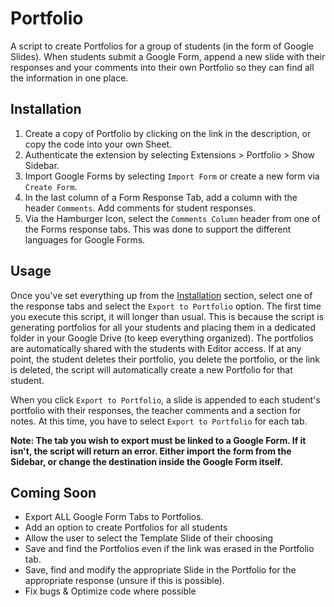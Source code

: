 # Portfolio
A script to create Portfolios for a group of students (in the form of Google Slides). When students submit a Google Form, append a new slide with their responses and your comments into their own Portfolio so they can find all the information in one place.

## Installation

1. Create a copy of Portfolio by clicking on the link in the description, or copy the code into your own Sheet.
2. Authenticate the extension by selecting Extensions > Portfolio > Show Sidebar.
3. Import Google Forms by selecting `Import Form` or create a new form via `Create Form`.
4. In the last column of a Form Response Tab, add a column with the header `Comments`. Add comments for student responses.
5. Via the Hamburger Icon, select the `Comments Column` header from one of the Forms response tabs. This was done to support the different languages for Google Forms.

## Usage

Once you've set everything up from the [Installation](#installation) section, select one of the response tabs and select the `Export to Portfolio` option. The first time you execute this script, it will longer than usual. This is because the script is generating portfolios for all your students and placing them in a dedicated folder in your Google Drive (to keep everything organized). The portfolios are automatically shared with the students with Editor access. If at any point, the student deletes their portfolio, you delete the portfolio, or the link is deleted, the script will automatically create a new Portfolio for that student.

When you click `Export to Portfolio`, a slide is appended to each student's portfolio with their responses, the teacher comments and a section for notes. At this time, you have to select `Export to Portfolio` for each tab.

**Note: The tab you wish to export must be linked to a Google Form. If it isn't, the script will return an error. Either import the form from the Sidebar, or change the destination inside the Google Form itself.**

## Coming Soon

- Export ALL Google Form Tabs to Portfolios.
- Add an option to create Portfolios for all students
- Allow the user to select the Template Slide of their choosing
- Save and find the Portfolios even if the link was erased in the Portfolio tab.
- Save, find and modify the appropriate Slide in the Portfolio for the appropriate response (unsure if this is possible). 
- Fix bugs & Optimize code where possible
